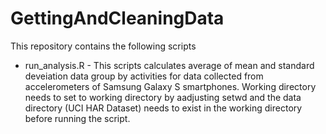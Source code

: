 GettingAndCleaningData
======================
This repository contains the following scripts
 - run_analysis.R - This scripts calculates average of mean and standard deveiation data group by activities for data collected from  accelerometers of Samsung Galaxy S smartphones.  Working directory  needs to set to working directory by aadjusting setwd and the data directory (UCI HAR Dataset) needs to exist in the working directory  before running the script.
